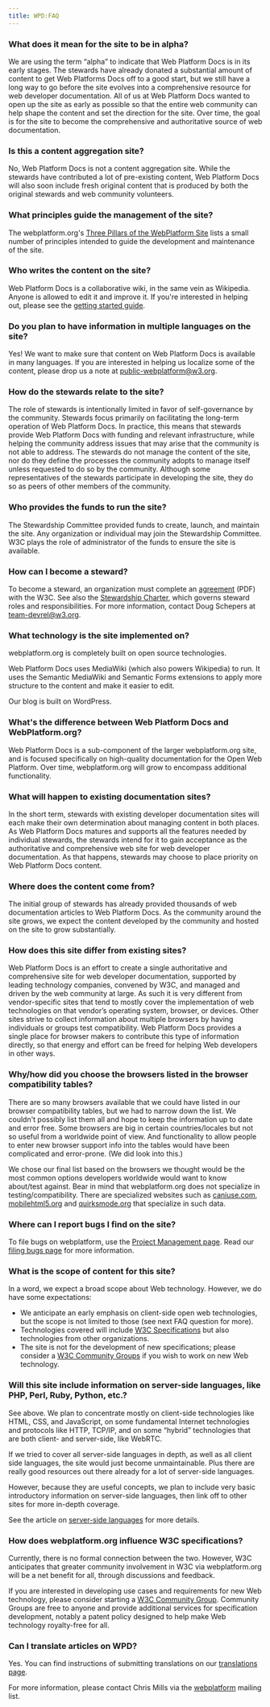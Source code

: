 ```yaml
---
title: WPD:FAQ
---
```

<h3><span class="mw-headline" id="What_does_it_mean_for_the_site_to_be_in_alpha.3F">What does it mean for the site to be in alpha?</span></h3>
<p>We are using the term “alpha” to indicate that Web Platform Docs is in its early stages. The stewards have already donated a substantial amount of content to get Web Platforms Docs off to a good start, but we still have a long way to go before the site evolves into a comprehensive resource for web developer documentation. All of us at Web Platform Docs wanted to open up the site as early as possible so that the entire web community can help shape the content and set the direction for the site. Over time, the goal is for the site to become the comprehensive and authoritative source of web documentation.
</p>
<h3><span class="mw-headline" id="Is_this_a_content_aggregation_site.3F">Is this a content aggregation site?</span></h3>
<p>No, Web Platform Docs is not a content aggregation site. While the stewards have contributed a lot of pre-existing content, Web Platform Docs will also soon include fresh original content that is produced by both the original stewards and web community volunteers.
</p>
<h3><span class="mw-headline" id="What_principles_guide_the_management_of_the_site.3F">What principles guide the management of the site?</span></h3>
<p>The webplatform.org's <a href="/wiki/WPD:Pillars" title="WPD:Pillars" class="mw-redirect">Three Pillars of the WebPlatform Site</a> lists a small number of principles intended to guide the development and maintenance of the site. 
</p>
<h3><span class="mw-headline" id="Who_writes_the_content_on_the_site.3F">Who writes the content on the site?</span></h3>
<p>Web Platform Docs is a collaborative wiki, in the same vein as Wikipedia. Anyone is allowed to edit it and improve it. If you're interested in helping out, please see the <a href="/wiki/WPD:Getting_Started" title="WPD:Getting Started">getting started guide</a>.
</p>
<h3><span class="mw-headline" id="Do_you_plan_to_have_information_in_multiple_languages_on_the_site.3F">Do you plan to have information in multiple languages on the site?</span></h3>
<p>Yes! We want to make sure that content on Web Platform Docs is available in many languages. If you are interested in helping us localize some of the content, please drop us a note at  <a rel="nofollow" class="external text" href="mailto:public-webplatform@w3.org">public-webplatform@w3.org</a>.
</p>
<h3><span class="mw-headline" id="How_do_the_stewards_relate_to_the_site.3F">How do the stewards relate to the site?</span></h3>
<p>The role of stewards is intentionally limited in favor of self-governance by the community. Stewards focus primarily on facilitating the long-term operation of Web Platform Docs. In practice, this means that stewards provide Web Platform Docs with funding and relevant infrastructure, while helping the community address issues that may arise that the community is not able to address. The stewards do not manage the content of the site, nor do they define the processes the community adopts to manage itself unless requested to do so by the community. Although some representatives of the stewards participate in developing the site, they do so as peers of other members of the community.
</p>
<h3><span class="mw-headline" id="Who_provides_the_funds_to_run_the_site.3F">Who provides the funds to run the site?</span></h3>
<p>The Stewardship Committee provided funds to create, launch, and maintain the site. Any organization or individual may join the Stewardship Committee. W3C plays the role of administrator of the funds to ensure the site is available.
</p>
<h3><span class="mw-headline" id="How_can_I_become_a_steward.3F">How can I become a steward?</span></h3>
<p>To become a steward, an organization must complete an <a rel="nofollow" class="external text" href="https://www.w3.org/Consortium/Legal/2012/08-WebPlatformDocsStewardshipAgreement-1.pdf">agreement</a> (PDF) with the W3C. See also the <a rel="nofollow" class="external text" href="http://docs.webplatform.org/wiki/WPD:Stewardship_Committee_Charter">Stewardship Charter</a>, which governs steward roles and responsibilities. For more information, contact Doug Schepers at <a rel="nofollow" class="external text" href="mailto:team-devrel@w3.org">team-devrel@w3.org</a>.
</p>
<h3><span class="mw-headline" id="What_technology_is_the_site_implemented_on.3F">What technology is the site implemented on?</span></h3>
<p>webplatform.org is completely built on open source technologies.
</p><p>Web Platform Docs uses MediaWiki (which also powers Wikipedia) to run. It uses the Semantic MediaWiki and Semantic Forms extensions to apply more structure to the content and make it easier to edit.
</p><p>Our blog is built on WordPress.
</p>
<h3><span class="mw-headline" id="What.27s_the_difference_between_Web_Platform_Docs_and_WebPlatform.org.3F">What's the difference between Web Platform Docs and WebPlatform.org?</span></h3>
<p>Web Platform Docs is a sub-component of the larger webplatform.org site, and is focused specifically on high-quality documentation for the Open Web Platform. Over time, webplatform.org will grow to encompass additional functionality.
</p>
<h3><span class="mw-headline" id="What_will_happen_to_existing_documentation_sites.3F">What will happen to existing documentation sites?</span></h3>
<p>In the short term, stewards with existing developer documentation sites will each make their own determination about managing content in both places. As Web Platform Docs matures and supports all the features needed by individual stewards, the stewards intend for it to gain acceptance as the authoritative and comprehensive web site for web developer documentation. As that happens, stewards may choose to place priority on Web Platform Docs content.
</p>
<h3><span class="mw-headline" id="Where_does_the_content_come_from.3F">Where does the content come from?</span></h3>
<p>The initial group of stewards has already provided thousands of web documentation articles to Web Platform Docs. As the community around the site grows, we expect the content developed by the community and hosted on the site to grow substantially.
</p>
<h3><span class="mw-headline" id="How_does_this_site_differ_from_existing_sites.3F">How does this site differ from existing sites?</span></h3>
<p>Web Platform Docs is an effort to create a single authoritative and comprehensive site for web developer documentation, supported by leading technology companies, convened by W3C, and managed and driven by the web community at large. As such it is very different from vendor-specific sites that tend to mostly cover the implementation of web technologies on that vendor’s operating system, browser, or devices. Other sites strive to collect information about multiple browsers by having individuals or groups test compatibility. Web Platform Docs provides a single place for browser makers to contribute this type of information directly, so that energy and effort can be freed for helping Web developers in other ways.
</p>
<h3><span class="mw-headline" id="Why.2Fhow_did_you_choose_the_browsers_listed_in_the_browser_compatibility_tables.3F">Why/how did you choose the browsers listed in the browser compatibility tables?</span></h3>
<p>There are so many browsers available that we could have listed in our browser compatibility tables, but we had to narrow down the list. We couldn't possibly list them all and hope to keep the information up to date and error free. Some browsers are big in certain countries/locales but not so useful from a worldwide point of view. And functionality to allow people to enter new browser support info into the tables would have been complicated and error-prone. (We did look into this.)
</p><p>We chose our final list based on the browsers we thought would be the most common options developers worldwide would want to know about/test against. Bear in mind that webplatform.org does not specialize in testing/compatibility. There are specialized websites such as <a rel="nofollow" class="external text" href="http://caniuse.com">caniuse.com</a>, <a rel="nofollow" class="external text" href="http://mobilehtml5.org/">mobilehtml5.org</a> and <a rel="nofollow" class="external text" href="http://www.quirksmode.org/compatibility.html">quirksmode.org</a> that specialize in such data.
</p>
<h3><span class="mw-headline" id="Where_can_I_report_bugs_I_find_on_the_site.3F">Where can I report bugs I find on the site?</span></h3>
<p>To file bugs on webplatform, use the <a rel="nofollow" class="external text" href="http://project.webplatform.org">Project Management page</a>. Read our <a rel="nofollow" class="external text" href="http://docs.webplatform.org/wiki/WPD:Filing_Bugs">filing bugs page</a> for more information.
</p>
<h3><span class="mw-headline" id="What_is_the_scope_of_content_for_this_site.3F">What is the scope of content for this site?</span></h3>
<p>In a word, we expect a broad scope about Web technology. However, we do have some expectations:
</p>
<ul><li> We anticipate an early emphasis on client-side open web technologies, but the scope is not limited to those (see next FAQ question for more).</li>
<li> Technologies covered will include <a rel="nofollow" class="external text" href="http://www.w3.org/TR/">W3C Specifications</a> but also technologies from other organizations.</li>
<li> The site is not for the development of new specifications; please consider a <a rel="nofollow" class="external text" href="http://www.w3.org/community/">W3C Community Groups</a> if you wish to work on new Web technology.</li></ul>
<h3><span class="mw-headline" id="Will_this_site_include_information_on_server-side_languages.2C_like_PHP.2C_Perl.2C_Ruby.2C_Python.2C_etc..3F">Will this site include information on server-side languages, like PHP, Perl, Ruby, Python, etc.?</span></h3>
<p>See above. We plan to concentrate mostly on client-side technologies like HTML, CSS, and JavaScript, on some fundamental Internet technologies and protocols like HTTP, TCP/IP, and on some “hybrid” technologies that are both client- and server-side, like WebRTC.
</p><p>If we tried to cover all server-side languages in depth, as well as all client side languages, the site would just become unmaintainable. Plus there are really good resources out there already for a lot of server-side languages.
</p><p>However, because they are useful concepts, we plan to include very basic introductory information on server-side languages, then link off to other sites for more in-depth coverage.
</p><p>See the article on <a href="/wiki/server-side_languages" title="server-side languages">server-side languages</a> for more details.
</p>
<h3><span class="mw-headline" id="How_does_webplatform.org_influence_W3C_specifications.3F">How does webplatform.org influence W3C specifications?</span></h3>
<p>Currently, there is no formal connection between the two. However, W3C anticipates that greater community involvement in W3C via webplatform.org will be a net benefit for all, through discussions and feedback.
</p><p>If you are interested in developing use cases and requirements for new Web technology, please consider starting a <a rel="nofollow" class="external text" href="http://www.w3.org/community/">W3C Community Group</a>. Community Groups are free to anyone and provide additional services for specification development, notably a patent policy designed to help make Web technology royalty-free for all.
</p>
<h3><span class="mw-headline" id="Can_I_translate_articles_on_WPD.3F">Can I translate articles on WPD?</span></h3>
<p>Yes. You can find instructions of submitting translations on our <a href="/wiki/WPD:translations" title="WPD:translations">translations page</a>.
</p><p>For more information, please contact Chris Mills via the <a rel="nofollow" class="external text" href="http://lists.w3.org/Archives/Public/public-webplatform/">webplatform</a> mailing list.
</p>
<!-- 
NewPP limit report
CPU time usage: 0.032 seconds
Real time usage: 0.034 seconds
Preprocessor visited node count: 74/1000000
Preprocessor generated node count: 80/1000000
Post‐expand include size: 0/2097152 bytes
Template argument size: 0/2097152 bytes
Highest expansion depth: 2/40
Expensive parser function count: 0/100
-->

<!-- 
Transclusion expansion time report (%,ms,calls,template)
100.00%    0.000      1 - -total
-->

<!-- Saved in parser cache with key wpwiki:pcache:idhash:1315-0!*!0!!*!*!*!esi=1 and timestamp 20150730193116 and revision id 71194
 -->
